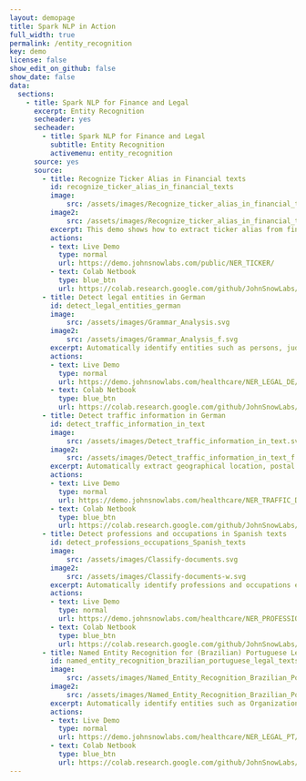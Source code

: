 ```yaml
---
layout: demopage
title: Spark NLP in Action
full_width: true
permalink: /entity_recognition
key: demo
license: false
show_edit_on_github: false
show_date: false
data:
  sections:  
    - title: Spark NLP for Finance and Legal 
      excerpt: Entity Recognition
      secheader: yes
      secheader:
        - title: Spark NLP for Finance and Legal
          subtitle: Entity Recognition
          activemenu: entity_recognition
      source: yes
      source: 
        - title: Recognize Ticker Alias in Financial texts
          id: recognize_ticker_alias_in_financial_texts 
          image: 
              src: /assets/images/Recognize_ticker_alias_in_financial_texts.svg
          image2: 
              src: /assets/images/Recognize_ticker_alias_in_financial_texts_f.svg
          excerpt: This demo shows how to extract ticker alias from financial texts.
          actions:
          - text: Live Demo
            type: normal
            url: https://demo.johnsnowlabs.com/public/NER_TICKER/ 
          - text: Colab Netbook
            type: blue_btn
            url: https://colab.research.google.com/github/JohnSnowLabs/spark-nlp-workshop/blob/master/tutorials/streamlit_notebooks/NER.ipynb
        - title: Detect legal entities in German
          id: detect_legal_entities_german
          image: 
              src: /assets/images/Grammar_Analysis.svg
          image2: 
              src: /assets/images/Grammar_Analysis_f.svg
          excerpt: Automatically identify entities such as persons, judges, lawyers, countries, cities, landscapes, organizations, courts, trademark laws, contracts, etc. in German legal text.
          actions:
          - text: Live Demo
            type: normal
            url: https://demo.johnsnowlabs.com/healthcare/NER_LEGAL_DE/
          - text: Colab Netbook
            type: blue_btn
            url: https://colab.research.google.com/github/JohnSnowLabs/spark-nlp-workshop/blob/master/tutorials/streamlit_notebooks/healthcare/NER_LEGAL_DE.ipynb
        - title: Detect traffic information in German
          id: detect_traffic_information_in_text
          image: 
              src: /assets/images/Detect_traffic_information_in_text.svg
          image2: 
              src: /assets/images/Detect_traffic_information_in_text_f.svg
          excerpt: Automatically extract geographical location, postal codes, and traffic routes in German text using our pretrained Spark NLP model.
          actions:
          - text: Live Demo
            type: normal
            url: https://demo.johnsnowlabs.com/healthcare/NER_TRAFFIC_DE/
          - text: Colab Netbook
            type: blue_btn
            url: https://colab.research.google.com/github/JohnSnowLabs/spark-nlp-workshop/blob/master/tutorials/streamlit_notebooks/healthcare/NER_TRAFFIC_DE.ipynb         
        - title: Detect professions and occupations in Spanish texts
          id: detect_professions_occupations_Spanish_texts 
          image: 
              src: /assets/images/Classify-documents.svg
          image2: 
              src: /assets/images/Classify-documents-w.svg
          excerpt: Automatically identify professions and occupations entities in Spanish texts using our pretrained Spark NLP for Healthcare model. 
          actions:
          - text: Live Demo
            type: normal
            url: https://demo.johnsnowlabs.com/healthcare/NER_PROFESSIONS_ES/ 
          - text: Colab Netbook
            type: blue_btn
            url: https://colab.research.google.com/github/JohnSnowLabs/spark-nlp-workshop/blob/master/tutorials/streamlit_notebooks/healthcare/NER_PROFESSIONS_ES.ipynb
        - title: Named Entity Recognition for (Brazilian) Portuguese Legal Texts 
          id: named_entity_recognition_brazilian_portuguese_legal_texts  
          image: 
              src: /assets/images/Named_Entity_Recognition_Brazilian_Portuguese_Legal_Texts.svg
          image2: 
              src: /assets/images/Named_Entity_Recognition_Brazilian_Portuguese_Legal_Texts_f.svg
          excerpt: Automatically identify entities such as Organization, Jurisprudence, Legislation, Person, Location, and Time, etc. in (Brazilian) Portuguese legal text. 
          actions:
          - text: Live Demo
            type: normal
            url: https://demo.johnsnowlabs.com/healthcare/NER_LEGAL_PT/
          - text: Colab Netbook
            type: blue_btn
            url: https://colab.research.google.com/github/JohnSnowLabs/spark-nlp-workshop/blob/master/tutorials/streamlit_notebooks/healthcare/NER_LEGAL_PT.ipynb
---
```

